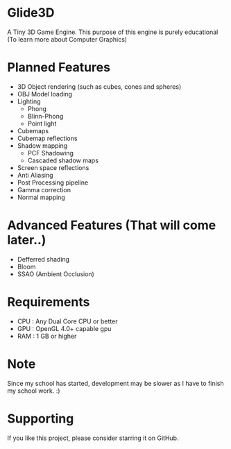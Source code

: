 # Glide3D
A Tiny 3D Game Engine. This purpose of this engine is purely educational (To learn more about Computer Graphics)

# Planned Features
- 3D Object rendering (such as cubes, cones and spheres) 
- OBJ Model loading
- Lighting
  - Phong
  - Blinn-Phong
  - Point light
- Cubemaps
- Cubemap reflections
- Shadow mapping
  - PCF Shadowing
  - Cascaded shadow maps
- Screen space reflections
- Anti Aliasing 
- Post Processing pipeline
- Gamma correction
- Normal mapping 

# Advanced Features (That will come later..)
- Defferred shading
- Bloom
- SSAO (Ambient Occlusion)

# Requirements 
- CPU : Any Dual Core CPU or better
- GPU : OpenGL 4.0+ capable gpu 
- RAM : 1 GB or higher

# Note 
Since my school has started, development may be slower as I have to finish my school work. :)

# Supporting
If you like this project, please consider starring it on GitHub.
